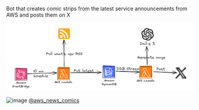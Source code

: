 Bot that creates comic strips from the latest service announcements from AWS and posts them on X

![diagram](./image.png)

![image](https://github.com/ljacobsson/aws-news-comics/assets/7579097/4a35deff-8fdb-47af-9cba-1b1bf848cdae)
[@aws_news_comics](https://x.com/aws_news_comics)
